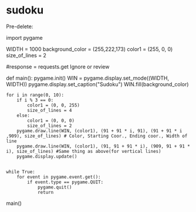 # sudoku

Pre-delete:

import pygame



WIDTH = 1000
background_color = (255,222,173)
color1 = (255, 0, 0)
size_of_lines = 2

#response = requests.get Ignore or review


def main():
    pygame.init()
    WIN = pygame.display.set_mode((WIDTH, WIDTH))
    pygame.display.set_caption("Sudoku")
    WIN.fill(background_color)

    for i in range(0, 10):
        if i % 3 == 0:
            color1 = (0, 0, 255)
            size_of_lines = 4
        else:
            color1 = (0, 0, 0)
            size_of_lines = 2
        pygame.draw.line(WIN, (color1), (91 + 91 * i, 91), (91 + 91 * i ,909), size_of_lines) # Color, Starting Coor., Ending coor., Width of line
        pygame.draw.line(WIN, (color1), (91, 91 + 91 * i), (909, 91 + 91 * i), size_of_lines) #Same thing as above(for vertical lines)
        pygame.display.update()


    while True:
        for event in pygame.event.get():
            if event.type == pygame.QUIT:
                pygame.quit()
                return

main()
